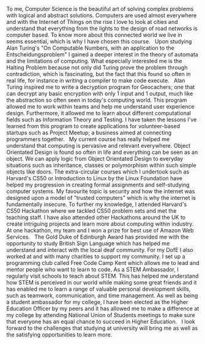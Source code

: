 To me, Computer Science is the beautiful art of solving complex problems with logical and
abstract solutions. Computers are used almost everywhere and with the Internet of Things on
the rise I love to look at cities and understand that everything from the lights to the design
of road networks is computer based. To know more about this connected world we live in seems
essential, which is why I have chosen this course.
 
Upon studying Alan Turing's "On Computable Numbers, with an application to the
Entscheidungsproblem" I gained a deeper interest in the theory of automata and the limitations
of computing. What especially interested me is the Halting Problem because not only did Turing
prove the problem through contradiction, which is fascinating, but the fact that this found so
often in real life, for instance in writing a compiler to make code execute.
 
Alan Turing inspired me to write a decryption program for Geocachers; one that can decrypt any
basic encryption with only 1 input and 1 output, much like the abstraction so often seen in
today's computing world. This program allowed me to work within teams and help me understand
user experience design. Furthermore, it allowed me to learn about different computational
fields such as Information Theory and Testing. I have taken the lessons I've learned from this
program to create applications for volunteer-based startups such as Project Meetup; a business
aimed at connecting programmers together.
 
My current course has really helped me understand that computing is pervasive and relevant
everywhere. Object Orientated Design is found so often in life and everything can be seen as
an object. We can apply logic from Object Orientated Design to everyday situations such as
inheritance, classes or polymorphism within such simple objects like doors. The extra-circular
courses which I undertook such as Harvard's CS50 or Introduction to Linux by the Linux
Foundation have helped my progression in creating formal assignments and self-studying
computer systems. My favourite topic is security and how the internet was designed upon a
model of "trusted computers" which is why the internet is fundamentally insecure. To further
my knowledge, I attended Harvard's CS50 Hackathon where we tackled CS50 problem sets and met
the teaching staff. I have also attended other Hackathons around the UK to create intriguing
projects and learn more about computing within industry. At one hackathon, my team and I won a
prize for best use of Amazon Web Services.
 
The Gold Duke of Edinburgh Award has provided me with the opportunity to study British Sign
Language which has helped me understand and interact with the local deaf community. For my
DofE I also worked at and with many charities to support my community. I set up a programming
club called Free Code Camp Kent which allows me to lead and mentor people who want to learn to
code. As a STEM Ambassador, I regularly visit schools to teach about STEM. This has helped me
understand how STEM is perceived in our world while making some great friends and it has
enabled me to learn a range of valuable personal development skills, such as teamwork,
communication, and time management. As well as being a student ambassador for my college, I
have been elected as the Higher Education Officer by my peers and
it has allowed me to make a difference at my college by attending National Union of Students
meetings to make sure that everyone has an equal chance to succeed in Higher Education.
 
I look forward to the challenges that studying at university will bring me as well as the
satisfying opportunities to learn more.